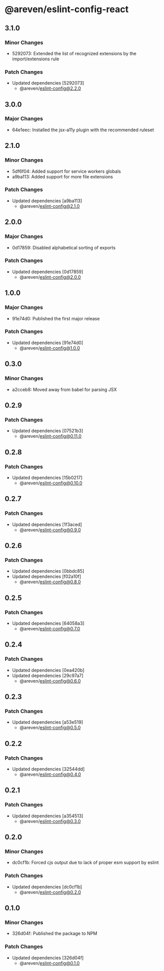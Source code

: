 # @areven/eslint-config-react

## 3.1.0

### Minor Changes

- 5292073: Extended the list of recognized extensions by the import/extensions rule

### Patch Changes

- Updated dependencies [5292073]
  - @areven/eslint-config@2.2.0

## 3.0.0

### Major Changes

- 64e1eec: Installed the jsx-a11y plugin with the recommended ruleset

## 2.1.0

### Minor Changes

- 5df6f04: Added support for service workers globals
- a9ba113: Added support for more file extensions

### Patch Changes

- Updated dependencies [a9ba113]
  - @areven/eslint-config@2.1.0

## 2.0.0

### Major Changes

- 0d17859: Disabled alphabetical sorting of exports

### Patch Changes

- Updated dependencies [0d17859]
  - @areven/eslint-config@2.0.0

## 1.0.0

### Major Changes

- 91e74d0: Published the first major release

### Patch Changes

- Updated dependencies [91e74d0]
  - @areven/eslint-config@1.0.0

## 0.3.0

### Minor Changes

- a2cceb8: Moved away from babel for parsing JSX

## 0.2.9

### Patch Changes

- Updated dependencies [07521b3]
  - @areven/eslint-config@0.11.0

## 0.2.8

### Patch Changes

- Updated dependencies [15b0217]
  - @areven/eslint-config@0.10.0

## 0.2.7

### Patch Changes

- Updated dependencies [1f3aced]
  - @areven/eslint-config@0.9.0

## 0.2.6

### Patch Changes

- Updated dependencies [0bbdc85]
- Updated dependencies [f02a10f]
  - @areven/eslint-config@0.8.0

## 0.2.5

### Patch Changes

- Updated dependencies [64058a3]
  - @areven/eslint-config@0.7.0

## 0.2.4

### Patch Changes

- Updated dependencies [0ea420b]
- Updated dependencies [29c97a7]
  - @areven/eslint-config@0.6.0

## 0.2.3

### Patch Changes

- Updated dependencies [a53e519]
  - @areven/eslint-config@0.5.0

## 0.2.2

### Patch Changes

- Updated dependencies [32544dd]
  - @areven/eslint-config@0.4.0

## 0.2.1

### Patch Changes

- Updated dependencies [a354513]
  - @areven/eslint-config@0.3.0

## 0.2.0

### Minor Changes

- dc0cf1b: Forced cjs output due to lack of proper esm support by eslint

### Patch Changes

- Updated dependencies [dc0cf1b]
  - @areven/eslint-config@0.2.0

## 0.1.0

### Minor Changes

- 326d04f: Published the package to NPM

### Patch Changes

- Updated dependencies [326d04f]
  - @areven/eslint-config@0.1.0
